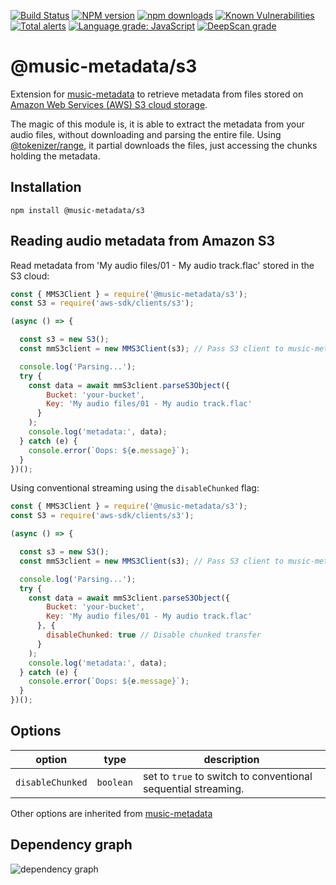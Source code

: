 [![Build Status](https://travis-ci.org/Borewit/music-metadata-s3.svg?branch=master)](https://travis-ci.org/Borewit/music-metadata-s3)
[![NPM version](https://img.shields.io/npm/v/@music-metadata/s3.svg)](https://npmjs.org/package/@music-metadata/s3)
[![npm downloads](https://img.shields.io/npm/dm/@music-metadata/s3.svg)](https://npmcharts.com/compare/@music-metadata/s3,@tokenizer/range,streaming-http-token-reader?start=300)
[![Known Vulnerabilities](https://snyk.io/test/github/Borewit/music-metadata-s3/badge.svg?targetFile=package.json)](https://snyk.io/test/github/Borewit/music-metadata-s3?targetFile=package.json)
[![Total alerts](https://img.shields.io/lgtm/alerts/g/Borewit/music-metadata-s3.svg?logo=lgtm&logoWidth=18)](https://lgtm.com/projects/g/Borewit/music-metadata-s3/alerts/)
[![Language grade: JavaScript](https://img.shields.io/lgtm/grade/javascript/g/Borewit/music-metadata-s3.svg?logo=lgtm&logoWidth=18)](https://lgtm.com/projects/g/Borewit/music-metadata-s3/context:javascript)
[![DeepScan grade](https://deepscan.io/api/teams/5165/projects/8528/branches/103408/badge/grade.svg)](https://deepscan.io/dashboard#view=project&tid=5165&pid=8528&bid=103408)

# @music-metadata/s3
Extension for [music-metadata](https://github.com/Borewit/music-metadata) to retrieve metadata from files stored on [Amazon Web Services (AWS) S3 cloud storage](https://docs.aws.amazon.com/AmazonS3/latest/dev/Welcome.html).

The magic of this module is, it is able to extract the metadata from your audio files, without downloading and parsing the entire file.
Using [@tokenizer/range](https://github.com/Borewit/tokenizer-range), it partial downloads the files, just accessing the chunks holding the metadata.

## Installation
```shell script
npm install @music-metadata/s3
```

## Reading audio metadata from Amazon S3 

Read metadata from 'My audio files/01 - My audio track.flac' stored in the S3 cloud:
```js
const { MMS3Client } = require('@music-metadata/s3');
const S3 = require('aws-sdk/clients/s3');

(async () => {

  const s3 = new S3();
  const mmS3client = new MMS3Client(s3); // Pass S3 client to music-metadata-S3-client

  console.log('Parsing...');
  try {
    const data = await mmS3client.parseS3Object({
        Bucket: 'your-bucket',
        Key: 'My audio files/01 - My audio track.flac'
      }
    );
    console.log('metadata:', data);
  } catch (e) {
    console.error(`Oops: ${e.message}`);
  }
})();
```

Using conventional streaming using the `disableChunked` flag:
```js
const { MMS3Client } = require('@music-metadata/s3');
const S3 = require('aws-sdk/clients/s3');

(async () => {

  const s3 = new S3();
  const mmS3client = new MMS3Client(s3); // Pass S3 client to music-metadata-S3-client

  console.log('Parsing...');
  try {
    const data = await mmS3client.parseS3Object({
        Bucket: 'your-bucket',
        Key: 'My audio files/01 - My audio track.flac'
      }, {
        disableChunked: true // Disable chunked transfer
      }
    );
    console.log('metadata:', data);
  } catch (e) {
    console.error(`Oops: ${e.message}`);
  }
})();
```

## Options

| option           |type       |description                                                    |
|------------------|-----------|---------------------------------------------------------------|
| `disableChunked` | `boolean` | set to `true` to switch to conventional sequential streaming. |

Other options are inherited from [music-metadata](https://github.com/Borewit/music-metadata#options)

## Dependency graph

![dependency graph](https://i.imgur.com/j9JFnfZ.png)
